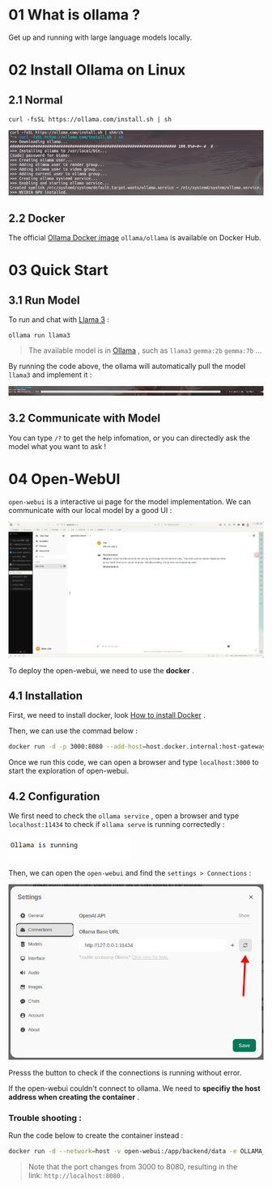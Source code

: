 # 01 What is ollama ?

Get up and running with large language models locally.

# 02 Install Ollama on Linux

## 2.1 Normal

```
curl -fsSL https://ollama.com/install.sh | sh
```

![](imgs/install_ollama.png)

## 2.2 Docker

The official [Ollama Docker image](https://hub.docker.com/r/ollama/ollama) `ollama/ollama` is available on Docker Hub.

# 03 Quick Start

## 3.1 Run Model

To run and chat with [Llama 3](https://ollama.com/library/llama3) :

```
ollama run llama3
```

> The available model is in [Ollama](https://ollama.com/library) , such as `llama3` `gemma:2b` `gemma:7b` ...

By running the code above, the ollama will automatically pull the model `llama3` and implement it :

![](imgs/pulling_model.png)

## 3.2 Communicate with Model

You can type `/?` to get the help infomation, or you can directedly ask the model what you want to ask !

# 04 Open-WebUI

`open-webui` is a interactive ui page for the model implementation. We can communicate with our local model by a good UI : 

![](imgs/open-webui.png)

To deploy the open-webui, we need to use the **docker** .

## 4.1 Installation

First, we need to install docker, look [How to install Docker](../15%20Docker/02%20Docker%20安装.md) .

Then, we can use the commad below : 

```bash
docker run -d -p 3000:8080 --add-host=host.docker.internal:host-gateway -v open-webui:/app/backend/data --name open-webui --restart always ghcr.io/open-webui/open-webui:main
```

Once we run this code, we can open a browser and type `localhost:3000` to start the exploration of open-webui.

## 4.2 Configuration

We first need to check the `ollama service` , open a browser and type `localhost:11434` 
to check if `ollama serve` is running correctedly : 

![](imgs/check_ollama_serve.png)

Then, we can open the `open-webui` and find the `settings > Connections` : 

![](imgs/connected_settings.png)

Presss the button to check if the connections is running without error.

If the open-webui couldn't connect to ollama. We need to **specifiy the host address when creating the container** .

### Trouble shooting : 

Run the code below to create the container instead : 

```bash
docker run -d --network=host -v open-webui:/app/backend/data -e OLLAMA_BASE_URL=http://127.0.0.1:11434 --name open-webui --restart always ghcr.io/open-webui/open-webui:main
```

> Note that the port changes from 3000 to 8080, resulting in the link: `http://localhost:8080` .

